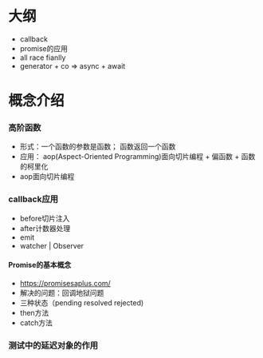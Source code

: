 # 大纲
- callback
- promise的应用
- all race fianlly
- generator + co => async + await

# 概念介绍 
### 高阶函数 
- 形式：一个函数的参数是函数； 函数返回一个函数
- 应用： aop(Aspect-Oriented Programming)面向切片编程 + 偏函数 + 函数的柯里化
- aop面向切片编程


### callback应用
- before切片注入 
- after计数器处理
- emit 
- watcher  | Observer

#### Promise的基本概念
- https://promisesaplus.com/
- 解决的问题：回调地狱问题
- 三种状态（pending resolved rejected)
- then方法
- catch方法
### 测试中的延迟对象的作用
